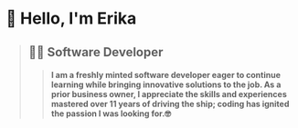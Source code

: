 # :wave: Hello, I'm Erika 
> ## :woman_technologist: **Software Developer**  
>> #### I am a freshly minted software developer eager to continue learning while bringing innovative solutions to the job. As a prior business owner, I appreciate the skills and experiences mastered over 11 years of driving the ship; coding has ignited the passion I was looking for.:nerd_face:





